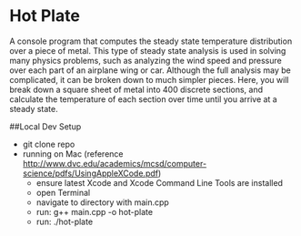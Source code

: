# Hot Plate

A console program that computes the steady state temperature distribution over a piece of metal. This type of steady state analysis is used in solving many physics problems, such as analyzing the wind speed and pressure over each part of an airplane wing or car. Although the full analysis may be complicated, it can be broken down to much simpler pieces. Here, you will break down a square sheet of metal into 400 discrete sections, and calculate the temperature of each section over time until you arrive at a steady state.

##Local Dev Setup
* git clone repo
* running on Mac (reference http://www.dvc.edu/academics/mcsd/computer-science/pdfs/UsingAppleXCode.pdf)
    * ensure latest Xcode and Xcode Command Line Tools are installed
    * open Terminal
    * navigate to directory with main.cpp
    * run: g++ main.cpp -o hot-plate
    * run: ./hot-plate

